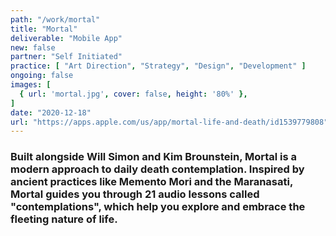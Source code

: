 ```yaml
---
path: "/work/mortal"
title: "Mortal"
deliverable: "Mobile App"
new: false
partner: "Self Initiated"
practice: [ "Art Direction", "Strategy", "Design", "Development" ]
ongoing: false
images: [
  { url: 'mortal.jpg', cover: false, height: '80%' },
]
date: "2020-12-18"
url: "https://apps.apple.com/us/app/mortal-life-and-death/id1539779808"
---
```


### Built alongside Will Simon and Kim Brounstein, Mortal is a modern approach to daily death contemplation. Inspired by ancient practices like Memento Mori and the Maranasati, Mortal guides you through 21 audio lessons called "contemplations", which help you explore and embrace the fleeting nature of life.

